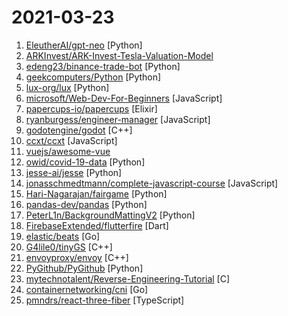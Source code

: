 # 2021-03-23

1. [EleutherAI/gpt-neo](https://github.com/EleutherAI/gpt-neo "An implementation of model parallel GPT2& GPT3-like models, with the ability to scale up to full GPT3 sizes (and possibly more!), using the mesh-tensorflow library.") [Python]
2. [ARKInvest/ARK-Invest-Tesla-Valuation-Model](https://github.com/ARKInvest/ARK-Invest-Tesla-Valuation-Model "An excerpt from our financial valuation model of Tesla") 
3. [edeng23/binance-trade-bot](https://github.com/edeng23/binance-trade-bot "Automated cryptocurrency trading bot") [Python]
4. [geekcomputers/Python](https://github.com/geekcomputers/Python "My Python Examples") [Python]
5. [lux-org/lux](https://github.com/lux-org/lux "Python API for Intelligent Visual Data Discovery") [Python]
6. [microsoft/Web-Dev-For-Beginners](https://github.com/microsoft/Web-Dev-For-Beginners "24 Lessons, 12 Weeks, Get Started as a Web Developer") [JavaScript]
7. [papercups-io/papercups](https://github.com/papercups-io/papercups "Open-source live customer chat") [Elixir]
8. [ryanburgess/engineer-manager](https://github.com/ryanburgess/engineer-manager "A list of engineering manager resource links.") [JavaScript]
9. [godotengine/godot](https://github.com/godotengine/godot "Godot Engine – Multi-platform 2D and 3D game engine") [C++]
10. [ccxt/ccxt](https://github.com/ccxt/ccxt "A JavaScript / Python / PHP cryptocurrency trading API with support for more than 120 bitcoin/altcoin exchanges") [JavaScript]
11. [vuejs/awesome-vue](https://github.com/vuejs/awesome-vue "🎉 A curated list of awesome things related to Vue.js") 
12. [owid/covid-19-data](https://github.com/owid/covid-19-data "Data on COVID-19 (coronavirus) cases, deaths, hospitalizations, tests • All countries • Updated daily by Our World in Data") [Python]
13. [jesse-ai/jesse](https://github.com/jesse-ai/jesse "An advanced crypto trading bot written in Python") [Python]
14. [jonasschmedtmann/complete-javascript-course](https://github.com/jonasschmedtmann/complete-javascript-course "Starter files, final projects and FAQ for my Complete JavaScript course") [JavaScript]
15. [Hari-Nagarajan/fairgame](https://github.com/Hari-Nagarajan/fairgame "Tool to help us buy hard to find items.") [Python]
16. [pandas-dev/pandas](https://github.com/pandas-dev/pandas "Flexible and powerful data analysis / manipulation library for Python, providing labeled data structures similar to R data.frame objects, statistical functions, and much more") [Python]
17. [PeterL1n/BackgroundMattingV2](https://github.com/PeterL1n/BackgroundMattingV2 "Real-Time High-Resolution Background Matting") [Python]
18. [FirebaseExtended/flutterfire](https://github.com/FirebaseExtended/flutterfire "🔥 A collection of Firebase plugins for Flutter apps.") [Dart]
19. [elastic/beats](https://github.com/elastic/beats "🐠 Beats - Lightweight shippers for Elasticsearch & Logstash") [Go]
20. [G4lile0/tinyGS](https://github.com/G4lile0/tinyGS "📡 Open Ground Station Network 🛰") [C++]
21. [envoyproxy/envoy](https://github.com/envoyproxy/envoy "Cloud-native high-performance edge/middle/service proxy") [C++]
22. [PyGithub/PyGithub](https://github.com/PyGithub/PyGithub "Typed interactions with the GitHub API v3") [Python]
23. [mytechnotalent/Reverse-Engineering-Tutorial](https://github.com/mytechnotalent/Reverse-Engineering-Tutorial "A FREE comprehensive reverse engineering course covering x86, x64, 32-bit ARM & 64-bit ARM architectures.") [C]
24. [containernetworking/cni](https://github.com/containernetworking/cni "Container Network Interface - networking for Linux containers") [Go]
25. [pmndrs/react-three-fiber](https://github.com/pmndrs/react-three-fiber "🇨🇭 A React renderer for Three.js (web and react-native)") [TypeScript]
